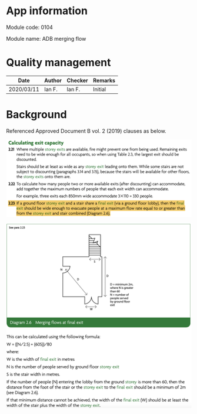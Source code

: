 # App information

Module code: 0104

Module name: ADB merging flow

# Quality management

| Date       | Author | Checker | Remarks |
| ---------- | ------ | ------- | ------- |
| 2020/03/11 | Ian F. | Ian F.  | Initial |

# Background

Referenced Approved Document B vol. 2 (2019) clauses as below.

![image-20200329233228167](0104.assets/image-20200329233228167.png)

![image-20200329233311394](0104.assets/image-20200329233311394.png)